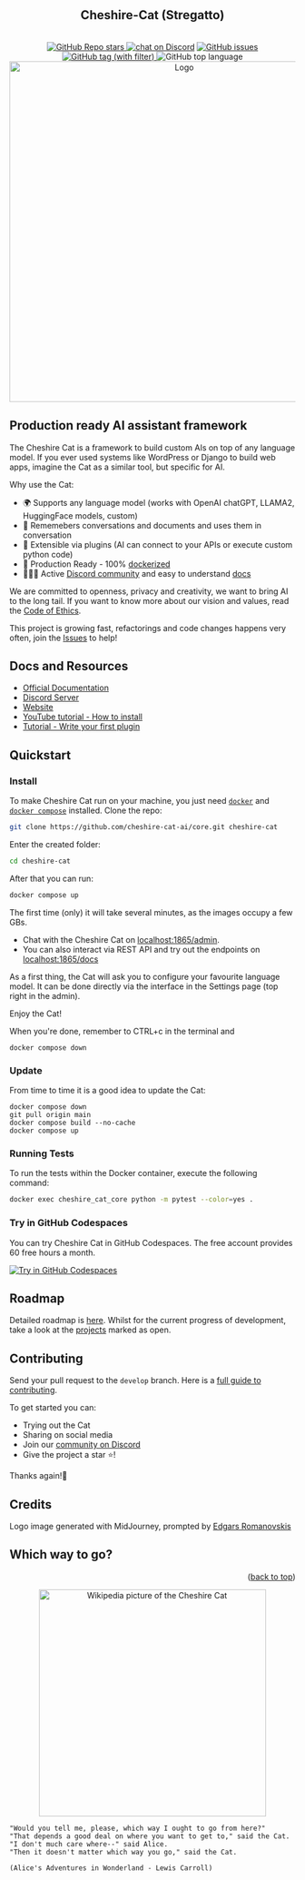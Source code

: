 <a name="readme-top"></a>

<!-- PROJECT LOGO -->
<br />
<div align="center">
  <h2>Cheshire-Cat (Stregatto)</h2>
<br/>
  <a href="https://github.com/cheshire-cat-ai/core">
  <img alt="GitHub Repo stars" src="https://img.shields.io/github/stars/cheshire-cat-ai/core?style=social">
</a>
  <a href="https://discord.gg/bHX5sNFCYU">
        <img src="https://img.shields.io/discord/1092359754917089350?logo=discord"
            alt="chat on Discord"></a>
  <a href="https://github.com/cheshire-cat-ai/core/issues">
  <img alt="GitHub issues" src="https://img.shields.io/github/issues/cheshire-cat-ai/core">
  </a>
  <a href="https://github.com/cheshire-cat-ai/core/tags">
  <img alt="GitHub tag (with filter)" src="https://img.shields.io/github/v/tag/cheshire-cat-ai/core">
  </a>
  <img alt="GitHub top language" src="https://img.shields.io/github/languages/top/cheshire-cat-ai/core">

  <br/>
  <img src="./readme/cheshire_cat_generated_mj.jpeg" alt="Logo" width="600" height="auto" alt="Image generated by Midjourney, prompted by Edgars Romanovskis">
</div>

## Production ready AI assistant framework

The Cheshire Cat is a framework to build custom AIs on top of any language model. 
If you ever used systems like WordPress or Django to build web apps, imagine the Cat as a similar tool, but specific for AI.

Why use the Cat:
- 🌍 Supports any language model (works with OpenAI chatGPT, LLAMA2, HuggingFace models, custom)
- 🐘 Rememebers conversations and documents and uses them in conversation
- 🚀 Extensible via plugins (AI can connect to your APIs or execute custom python code)
- 🐋 Production Ready - 100% [dockerized](https://docs.docker.com/get-docker/)
- 👩‍👧‍👦 Active [Discord community](https://discord.gg/bHX5sNFCYU) and easy to understand [docs](https://cheshire-cat-ai.github.io/docs/)

We are committed to openness, privacy and creativity, we want to bring AI to the long tail. If you want to know more about our vision and values, read the [Code of Ethics](./readme/CODE-OF-ETHICS.md). 

This project is growing fast, refactorings and code changes happens very often, join the [Issues](https://github.com/cheshire-cat-ai/core/issues?q=is%3Aissue+is%3Aopen+sort%3Aupdated-desc) to help!

## Docs and Resources
- [Official Documentation](https://cheshire-cat-ai.github.io/docs/)
- [Discord Server](https://discord.gg/bHX5sNFCYU)
- [Website](https://cheshirecat.ai/)
- [YouTube tutorial - How to install](https://youtu.be/Rvx19TZBCrw)
- [Tutorial - Write your first plugin](https://cheshirecat.ai/2023/06/17/write-your-first-plugin/)

## Quickstart


### Install

To make Cheshire Cat run on your machine, you just need [`docker`](https://docs.docker.com/get-docker/) and [`docker compose`](https://docs.docker.com/compose/install/) installed.
Clone the repo: 

```bash
git clone https://github.com/cheshire-cat-ai/core.git cheshire-cat
```

Enter the created folder:

```bash
cd cheshire-cat
```

After that you can run:

```bash
docker compose up
```

The first time (only) it will take several minutes, as the images occupy a few GBs.

- Chat with the Cheshire Cat on [localhost:1865/admin](http://localhost:1865/admin).
- You can also interact via REST API and try out the endpoints on [localhost:1865/docs](http://localhost:1865/docs)

As a first thing, the Cat will ask you to configure your favourite language model.
It can be done directly via the interface in the Settings page (top right in the admin).

Enjoy the Cat!

When you're done, remember to CTRL+c in the terminal and
```
docker compose down
```

### Update

From time to time it is a good idea to update the Cat:

```
docker compose down
git pull origin main
docker compose build --no-cache
docker compose up
```

### Running Tests

To run the tests within the Docker container, execute the following command:

```bash
docker exec cheshire_cat_core python -m pytest --color=yes .
```

### Try in GitHub Codespaces

You can try Cheshire Cat in GitHub Codespaces. The free account provides 60 free hours a month.

[![Try in GitHub Codespaces](https://github.com/codespaces/badge.svg)](https://codespaces.new/cheshire-cat-ai/core)

## Roadmap

Detailed roadmap is [here](./readme/ROADMAP.md).
Whilst for the current progress of development, take a look at the [projects](https://github.com/orgs/cheshire-cat-ai/projects) marked as open.

## Contributing

Send your pull request to the `develop` branch. Here is a [full guide to contributing](./readme/CONTRIBUTING.md).

To get started you can:
- Trying out the Cat
- Sharing on social media
- Join our [community on Discord](https://discord.gg/bHX5sNFCYU)
- Give the project a star ⭐!

Thanks again!🙏

## Credits

Logo image generated with MidJourney, prompted by [Edgars Romanovskis](https://www.linkedin.com/in/edgars-romanovskis-b28826259/)

## Which way to go?

<p align="right">(<a href="#readme-top">back to top</a>)</p>

<p align="center">
    <img align="center" src=./readme/cheshire-cat.jpeg width=400px alt="Wikipedia picture of the Cheshire Cat">
</p>

```
"Would you tell me, please, which way I ought to go from here?"
"That depends a good deal on where you want to get to," said the Cat.
"I don't much care where--" said Alice.
"Then it doesn't matter which way you go," said the Cat.

(Alice's Adventures in Wonderland - Lewis Carroll)

```
